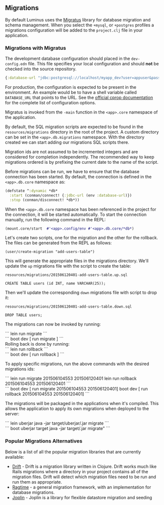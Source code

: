 ## Migrations

By default Luminus uses the [Migratus](https://github.com/yogthos/migratus) library for database migration and schema management. When you select the `+mysql`, or `+postgres` profiles a migrations configuration will be added to the `project.clj` file in your application.

### Migrations with Migratus

The development database configuration should placed in the `dev-config.edn` file. This file specifies your local configuration and should **not** be checked into the source repository.

```clojure
{:database-url "jdbc:postgresql://localhost/myapp_dev?user=appuser&password=secret"}
```

For production, the configuration is expected to be present in the environment. An example would be to
have a shell variable called `DATABASE_URL` that points to the URL. See the [official cprop documentation](https://github.com/tolitius/cprop) for the complete list of configuration options.

Migratus is invoked from the `-main` function in the `<app>.core` namespace of the application.

By default, the SQL migration scripts are expected to be found in the `resources/migrations` directory in the root of the project. A custom directory can be set in the `<app>.db.migrations` namespace. With the directory created we can start adding our migrations SQL scripts there.

Migration ids are not assumed to be incremented integers and are considered for completion independently. The recommended way to keep migrations ordered is by prefixing the current date to the name of the script.

Before migrations can be run, we have to ensure that the database connection has been started. By default, the connection is defined in the
`<app>.db.core` namespace as:

```clojure
(defstate ^:dynamic *db*
  :start (conman/connect! {:jdbc-url (env :database-url)})
  :stop (conman/disconnect! *db*))
```

When the `<app>.db.core` namespace has been referenced in the project for the connection, it will be started automatically.
To start the connection manually, run the following command in the REPL:

```clojure
(mount.core/start  #'<app>.config/env #'<app>.db.core/*db*)
```

Let's create two scripts, one for the migration and the other for the rollback. The files can be generated from the REPL as follows:

```
(user/create-migration "add-users-table")
```

This will generate the appropriate files in the migrations directory. We'll update the `up` migrations file with the script to create the table:

`resources/migrations/201506120401-add-users-table.up.sql`

```
CREATE TABLE users (id INT, name VARCHAR(25));
```

Then we'll update the corresponding `down` migrations file with script to drop it:

`resources/migrations/201506120401-add-users-table.down.sql`

```
DROP TABLE users;
```

The migrations can now be invoked by running:
<div class="lein">
```
lein run migrate
```
</div>
<div class="boot">
```
boot dev [ run migrate ]
```
</div>
Rolling back is done by running:

<div class="lein">
```
lein run rollback
```
</div>
<div class="boot">
```
boot dev [ run rollback ]
```
</div>

To apply specific migrations, run the above commands with the desired migrations ids:

<div class="lein">
```
lein run migrate 201506104553 201506120401
lein run rollback 201506104553 201506120401
```
</div>
<div class="boot">
```
boot dev [ run migrate 201506104553 201506120401]
boot dev [ run rollback 201506104553 201506120401]
```
</div>

The migrations will be packaged in the applications when it's compiled. This allows the application to apply its own migrations when deployed to the server:

<div class="lein">
```
lein uberjar
java -jar target/uberjar/<app>.jar migrate
```
</div>
<div class="boot">
```
boot uberjar target
java -jar target/<app>.jar migrate"
```
</div>

### Popular Migrations Alternatives

Below is a list of all the popular migration libraries that are currently available:

* [Drift](https://github.com/macourtney/drift) - Drift is a migration library written in Clojure. Drift works much like Rails migrations where a directory in your project contains all of the migration files. Drift will detect which migration files need to be run and run them as appropriate.
* [Ragtime](https://github.com/weavejester/ragtime) - a general migration framework, with an implementation for database migrations.
* [Joplin](https://github.com/juxt/joplin) - Joplin is a library for flexible datastore migration and seeding

